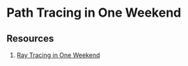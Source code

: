 # Path Tracing in One Weekend

## Resources
1) [Ray Tracing in One Weekend](https://raytracing.github.io/books/RayTracingInOneWeekend.html)
